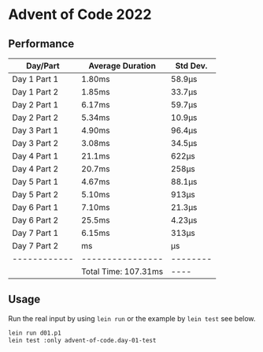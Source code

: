# Advent of Code 2022

## Performance

|  Day/Part    | Average Duration | Std Dev. |
| ------------ | ---------------- | -------- |
| Day 1 Part 1 | 1.80ms | 58.9µs |
| Day 1 Part 2 | 1.85ms | 33.7µs |
| Day 2 Part 1 | 6.17ms | 59.7µs |
| Day 2 Part 2 | 5.34ms | 10.9µs |
| Day 3 Part 1 | 4.90ms | 96.4µs |
| Day 3 Part 2 | 3.08ms | 34.5µs |
| Day 4 Part 1 | 21.1ms | 622µs |
| Day 4 Part 2 | 20.7ms | 258µs |
| Day 5 Part 1 | 4.67ms | 88.1µs |
| Day 5 Part 2 | 5.10ms | 913µs |
| Day 6 Part 1 | 7.10ms | 21.3µs |
| Day 6 Part 2 | 25.5ms | 4.23µs |
| Day 7 Part 1 | 6.15ms | 313µs |
| Day 7 Part 2 | ms | µs |
| ------------ | ---------------- | -------- |
|              | Total Time: 107.31ms | ---- |

## Usage

Run the real input by using `lein run` or the example by `lein test` see below.

```bash
lein run d01.p1
lein test :only advent-of-code.day-01-test
```
